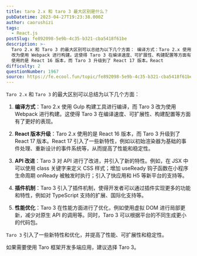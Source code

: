 ```yaml
---
title: taro 2.x 和 taro 3 最大区别是什么？
pubDatetime: 2023-04-27T19:23:38.000Z
author: caorushizi
tags:
  - React.js
postSlug: fe892098-5e9b-4c35-b321-cba5418f61be
description: >-
  Taro 2.x 和 Taro 3 的最大区别可以总结为以下几个方面： 编译方式：Taro 2.x 使用 Gulp 构建工具进行编译，而 Taro 3
  改为使用 Webpack 进行构建。这使得 Taro 3 在编译速度、可扩展性、构建配置等方面有了更好的表现。 React 版本升级：Taro 2.x
  使用的是 React 16 版本，而 Taro 3 升级到了 React 17 版本。React
difficulty: 2
questionNumber: 1967
source: https://fe.ecool.fun/topic/fe892098-5e9b-4c35-b321-cba5418f61be
---
```


`Taro 2.x` 和 `Taro 3` 的最大区别可以总结为以下几个方面：

1. **编译方式**：Taro 2.x 使用 Gulp 构建工具进行编译，而 Taro 3 改为使用 Webpack 进行构建。这使得 Taro 3 在编译速度、可扩展性、构建配置等方面有了更好的表现。

2. **React 版本升级**：Taro 2.x 使用的是 React 16 版本，而 Taro 3 升级到了 React 17 版本。React 17 引入了一些新特性，例如以初始渲染器为基础的事件处理、重新设计的事件系统等，从而提高了性能和稳定性。

3. **API 改进**：Taro 3 对 API 进行了改进，并引入了新的特性。例如，在 JSX 中可以使用 class 关键字来定义 CSS 样式；增加 useReady 钩子函数在小程序生命周期 onReady 被触发时执行；引入了快应用和 H5 等新平台的支持等。

4. **插件机制**：Taro 3 引入了插件机制，使得开发者可以通过插件实现更多的功能和特性，例如对 TypeScript 支持的扩展、国际化支持等。

5. **性能优化**：Taro 3 在性能方面进行了优化，例如使用虚拟 DOM 进行局部更新，减少对原生 API 的调用等。同时，Taro 3 可以根据平台的不同生成更小的代码包。

`Taro 3` 引入了一些新特性和优化，并提高了性能、可扩展性和稳定性。

如果需要使用 Taro 框架开发多端应用，建议选择 Taro 3。







